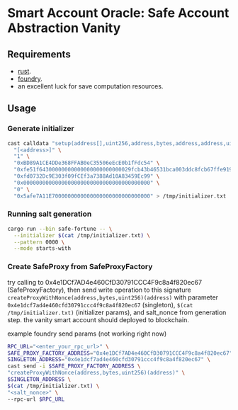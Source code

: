 # Smart Account Oracle: Safe Account Abstraction Vanity

## Requirements

- [rust](rust-lang.org).
- [foundry](getfoundry.sh).
- an excellent luck for save computation resources.

## Usage

### Generate initializer

```bash
cast calldata "setup(address[],uint256,address,bytes,address,address,uint256,address)" \
  "[<address>]" \
  "1" \
  "0xBD89A1CE4DDe368FFAB0eC35506eEcE0b1fFdc54" \
  "0xfe51f64300000000000000000000000029fcb43b46531bca003ddc8fcb67ffe91900c762" \
  "0xfd0732Dc9E303f09fCEf3a7388Ad10A83459Ec99" \
  "0x0000000000000000000000000000000000000000" \
  "0" \
  "0x5afe7A11E7000000000000000000000000000000" > /tmp/initializer.txt
```

### Running salt generation

```bash
cargo run --bin safe-fortune -- \
  --initializer $(cat /tmp/initializer.txt) \
  --pattern 0000 \
  --mode starts-with
```

### Create SafeProxy from SafeProxyFactory

try calling to 0x4e1DCf7AD4e460CfD30791CCC4F9c8a4f820ec67 (SafeProxyFactory), then send write operation to this signature `createProxyWithNonce(address,bytes,uint256)(address)` with parameter `0x4e1dcf7ad4e460cfd30791ccc4f9c8a4f820ec67` (singleton), `$(cat /tmp/initializer.txt)` (initializer params), and salt_nonce from generation step. the vanity smart account should deployed to blockchain.

example foundry send params (not working right now)

```bash
RPC_URL="<enter_your_rpc_url>" \
SAFE_PROXY_FACTORY_ADDRESS="0x4e1DCf7AD4e460CfD30791CCC4F9c8a4f820ec67" \
SINGLETON_ADDRESS="0x4e1dcf7ad4e460cfd30791ccc4f9c8a4f820ec67" \
cast send -i $SAFE_PROXY_FACTORY_ADDRESS \
"createProxyWithNonce(address,bytes,uint256)(address)" \
$SINGLETON_ADDRESS \
$(cat /tmp/initializer.txt) \
"<salt_nonce>" \
--rpc-url $RPC_URL
```
